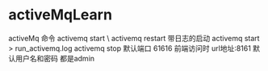 # activeMqLearn
   activeMq 命令 
     activemq start \ activemq restart   带日志的启动  activemq start  > run_activemq.log
     activemq stop 
   默认端口 61616  前端访问时 url地址:8161 默认用户名和密码 都是admin